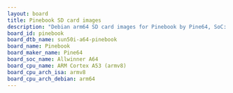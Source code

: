 ```yaml
---
layout: board
title: Pinebook SD card images
description: "Debian arm64 SD card images for Pinebook by Pine64, SoC: Allwinner A64, CPU ISA: armv8"
board_id: pinebook
board_dtb_name: sun50i-a64-pinebook
board_name: Pinebook
board_maker_name: Pine64
board_soc_name: Allwinner A64
board_cpu_name: ARM Cortex A53 (armv8)
board_cpu_arch_isa: armv8
board_cpu_arch_debian: arm64
---
```

